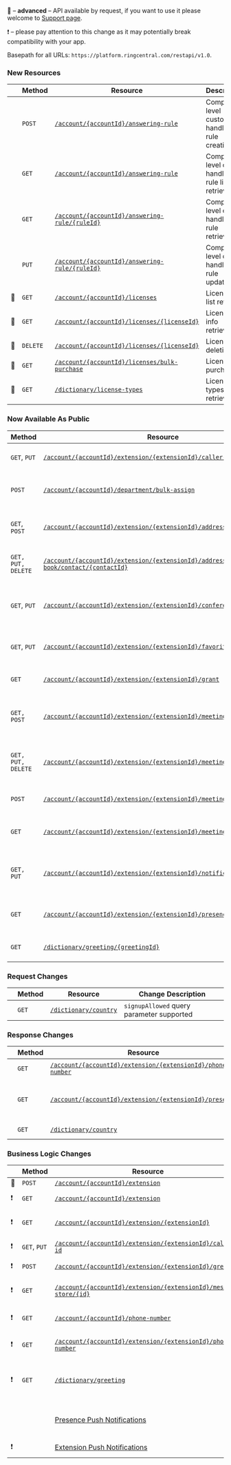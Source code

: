 &#x1F510; – **advanced** – API available by request, if you want to use it please welcome to [Support page](https://developers.ringcentral.com/support.html).

&#x2757; – please pay attention to this change as it may potentially break compatibility with your app.

Basepath for all URLs: `https://platform.ringcentral.com/restapi/v1.0`.

### New Resources
|         |Method|Resource|Description|
|---------|------|--------|------------------|
|         |`POST`|[`/account/{accountId}/answering-rule`](https://developers.ringcentral.com/api-docs/latest/index.html#!#RefCreateCompanyAnsweringRule)|Company level custom call handling rule creation|
|         |`GET`|[`/account/{accountId}/answering-rule`](https://developers.ringcentral.com/api-docs/latest/index.html#!#RefGetCompanyAnsweringRuleList)|Company level call handling rule list retrieval|
|         |`GET`|[`/account/{accountId}/answering-rule/{ruleId}`](https://developers.ringcentral.com/api-docs/latest/index.html#!#RefGetCompanyAnsweringRule)|Company level call handling rule retrieval|
|         |`PUT`|[`/account/{accountId}/answering-rule/{ruleId}`](https://developers.ringcentral.com/api-docs/latest/index.html#!#RefUpdateCompanyAnsweringRule)|Company level call handling rule updating|
|&#x1F510;|`GET`|[`/account/{accountId}/licenses`](https://developers.ringcentral.com/api-docs/latest/index.html#!#RefGetLicenseList)|Licences list retrieval|
|&#x1F510;|`GET`|[`/account/{accountId}/licenses/{licenseId}`](https://developers.ringcentral.com/api-docs/latest/index.html#!#RefGetLicense)|Licence info retrieval|
|&#x1F510;|`DELETE`|[`/account/{accountId}/licenses/{licenseId}`](https://developers.ringcentral.com/api-docs/latest/index.html#!#RefDeleteLicense)|Licence deletion|
|&#x1F510;|`GET`|[`/account/{accountId}/licenses/bulk-purchase`](https://developers.ringcentral.com/api-docs/latest/index.html#!#RefGetLicense)|Licence purchasing|
|&#x1F510;|`GET`|[`/dictionary/license-types`](https://developers.ringcentral.com/api-docs/latest/index.html#!#RefGetLicenseTypes)|Licence types list retrieval|

### Now Available As Public
|Method|Resource|Description|
|------|--------|-----------|
|`GET`, `PUT`|[`/account/{accountId}/extension/{extensionId}/caller-id`](https://developers.ringcentral.com/api-docs/latest/index.html#!#RefExtensionCallerId.html)|Extension Caller ID setting|
|`POST` |[`/account/{accountId}/department/bulk-assign`](https://developers.ringcentral.com/api-docs/latest/index.html#!#RefEditDepartmentMembers)|[Beta] Call queue member list management|
|`GET`, `POST`|[`/account/{accountId}/extension/{extensionId}/address-book/contact`](https://developers.ringcentral.com/api-docs/latest/index.html#!#RefAddressBookContacts.html)|Upload and retrieval of User contacts|
|`GET, PUT, DELETE` |[`/account/{accountId}/extension/{extensionId}/address-book/contact/{contactId}`](https://developers.ringcentral.com/api-docs/latest/index.html#!#RefAddressBookContact)|Retrieval, update and removal of a user contact|
|`GET`, `PUT`|[`/account/{accountId}/extension/{extensionId}/conferencing`](https://developers.ringcentral.com/api-docs/latest/index.html#!#RefConferencingInfo.html)|Retrieval and update of Conference Calling settings |
|`GET`, `PUT`|[`/account/{accountId}/extension/{extensionId}/favorite`](https://developers.ringcentral.com/api-docs/latest/index.html#!#RefFavorites.html)|Retrieval and update of user Favorite contacts|
|`GET`|[`/account/{accountId}/extension/{extensionId}/grant`](https://developers.ringcentral.com/api-docs/latest/index.html#!#RefGetExtensionGrantList.html)|Retrieval of a user grant list|
|`GET, POST`|[`/account/{accountId}/extension/{extensionId}/meeting`](https://developers.ringcentral.com/api-docs/latest/index.html#!#RefGetMeetingsList.html)|[Beta] Upload and retrieval of user meetings list|
|`GET, PUT, DELETE`|[`/account/{accountId}/extension/{extensionId}/meeting/{meetingId}`](https://developers.ringcentral.com/api-docs/latest/index.html#!#RefMeeting.html)|[Beta] Retrieval, update and removal of a user meeting|
|`POST`|[`/account/{accountId}/extension/{extensionId}/meeting/{meetingId}/end`](https://developers.ringcentral.com/api-docs/latest/index.html#!#RefEndMeeting.html)|[Beta] Ending of a user meeting|
|`GET`|[`/account/{accountId}/extension/{extensionId}/meeting/service-info`](https://developers.ringcentral.com/api-docs/latest/index.html#!#RefGetMeetingServiceInfo.html)|[Beta] Retrieval of a meeting service data|
|`GET, PUT`|[`/account/{accountId}/extension/{extensionId}/notification-settings`](https://developers.ringcentral.com/api-docs/latest/index.html#!#RefExtensionNotificationSettings.html)|Retrieval and update of user notification settings|
|`GET`|[`/account/{accountId}/extension/{extensionId}/presence`](https://developers.ringcentral.com/api-docs/latest/index.html#!#RefGetExtensionPresence.html)|Retrieval of user presence settings|
|`GET`|[`/dictionary/greeting/{greetingId}`](https://developers.ringcentral.com/api-docs/latest/index.html#!#RefGetDictionaryGreeting.html)|Retrieval of a standard greeting|


### Request Changes
|         |Method|Resource|Change Description|
|---------|------|--------|------------------|
|         |`GET` |[`/dictionary/country`](https://developers.ringcentral.com/api-docs/latest/index.html#!#RefDictionaryCountryList.html)|`signupAllowed` query parameter supported|

### Response Changes
|         |Method|Resource|Change Description|
|---------|------|--------|------------------|
|         |`GET` |[`/account/{accountId}/extension/{extensionId}/phone-number`](https://developers.ringcentral.com/api-docs/latest/index.html#!#RefGetExtensionPhoneNumbers)|`extension` attribute added|
|         |`GET` |[`/account/{accountId}/extension/{extensionId}/presence`](https://developers.ringcentral.com/api-docs/latest/index.html#!#RefGetExtensionPresence)|`activeCalls.fromName`, `activeCalls.toName` and `activeCalls.startTime` attributes added|
|         |`GET` |[`/dictionary/country`](https://developers.ringcentral.com/api-docs/latest/index.html#!#RefDictionaryCountryList.html)|`signupAllowed` attribute added|

### Business Logic Changes
|         |Method|Resource|Change Description|
|---------|------|--------|------------------|
|&#x1F510;|`POST`|[`/account/{accountId}/extension`](https://developers.ringcentral.com/api-docs/latest/index.html#!#RefCreateExtension)|
|&#x2757; |`GET` |[`/account/{accountId}/extension`](https://developers.ringcentral.com/api-docs/latest/index.html#!#RefGetExtensionList)|Glip `Bot` extension type supported|
|&#x2757; |`GET` |[`/account/{accountId}/extension/{extensionId}`](https://developers.ringcentral.com/api-docs/latest/index.html#!#RefGetExtensionInfo)|`CallSwitch` service feature supported; `AccountDirectory` service feature removed|
|&#x2757; |`GET`, `PUT`|[`/account/{accountId}/extension/{extensionId}/caller-id`](https://developers.ringcentral.com/api-docs/latest/index.html#!#RefExtensionCallerId.html)|`CommonPhone` value supported for `byFeature.feature` attribute|
|&#x2757; |`POST` |[`/account/{accountId}/extension/{extensionId}/greeting`](https://developers.ringcentral.com/api-docs/latest/index.html#!#RefCreateExtensionCustomGreeting)|`HoldMusic` value supported for `type` attribute|
|&#x2757; |`GET`  |[`/account/{accountId}/extension/{extensionId}/message-store/{id}`](https://developers.ringcentral.com/api-docs/latest/index.html#!#RefGetMessageInfo)|`attachment[].width` and `attachment[].height` attributes added for MMS|
|&#x2757; |`GET`  |[`/account/{accountId}/phone-number`](https://developers.ringcentral.com/api-docs/latest/index.html#!#RefGetAccountPhoneNumbers)|`ContactCenterNumber` value supported for attribute `usageType`|
|&#x2757; |`GET`  |[`/account/{accountId}/extension/{extensionId}/phone-number`](https://developers.ringcentral.com/api-docs/latest/index.html#!#RefGetExtensionPhoneNumbers)|`ContactCenterNumber` value supported for attribute `usageType`|
|&#x2757; |`GET`  |[`/dictionary/greeting`](https://developers.ringcentral.com/api-docs/latest/index.html#!#RefGetDictionaryGreetingList)|`HoldMusic` and `Company` values supported for `type` attribute; `CompanyAnsweringRule` and `CompanyAfterHoursAnsweringRule` for `usageType` attribute|
|         |       |[Presence Push Notifications](https://developers.ringcentral.com/api-docs/latest/index.html#!#RefGetExtensionPresenceEvent)|`activeCalls.fromName`, `activeCalls.toName` and `activeCalls.startTime` attributes added|
|&#x2757; |       |[Extension Push Notifications](https://developers.ringcentral.com/api-docs/latest/index.html#!#RefGetExtensionInfoEvent)|`AccountInfo` value supported for attribute `hints`|